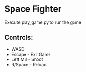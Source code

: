 # Space Fighter

Execute play_game.py to run the game

## Controls:
- WASD
- Escape - Exit Game
- Left MB - Shoot
- R/Space - Reload
